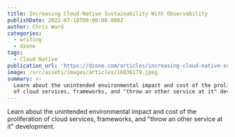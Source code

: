 ```yaml
---
title: Increasing Cloud-Native Sustainability With Observability
publishDate: 2022-07-10T00:00:00.000Z
author: Chris Ward
categories:
  - writing
  - dzone
tags:
  - Cloud Native
publication_url: 'https://dzone.com/articles/increasing-cloud-native-sustainability-with-observ'
image: /src/assets/images/articles/16036179.jpeg
summary: >-
  Learn about the unintended environmental impact and cost of the proliferation
  of cloud services, frameworks, and "throw an other service at it" development.
---
```

Learn about the unintended environmental impact and cost of the proliferation of cloud services, frameworks, and "throw an other service at it" development.

